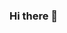 ### Hi there 👋

<!--
**gabrielluiz98/gabrielluiz98** is a ✨ _special_ ✨ repository because its `README.md` (this file) appears on your GitHub profile.
<h1> Hi, im Gabriel! </h1>
